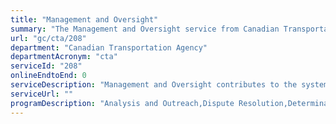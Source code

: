 ```yaml
---
title: "Management and Oversight"
summary: "The Management and Oversight service from Canadian Transportation Agency is not available end-to-end online, according to the GC Service Inventory."
url: "gc/cta/208"
department: "Canadian Transportation Agency"
departmentAcronym: "cta"
serviceId: "208"
onlineEndtoEnd: 0
serviceDescription: "Management and Oversight contributes to the systematic management of the Agency's priorities, promotes an organizational environment focused on achieving results, and puts in place the essential conditions for effective strategic direction."
serviceUrl: ""
programDescription: "Analysis and Outreach,Dispute Resolution,Determinations and Compliance,Internal Services"
---
```

